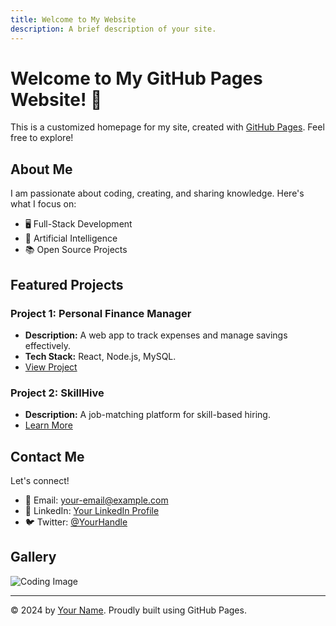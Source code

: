 ```yaml
---
title: Welcome to My Website
description: A brief description of your site.
---
```


# Welcome to My GitHub Pages Website! 🌟

This is a customized homepage for my site, created with [GitHub Pages](https://pages.github.com/). Feel free to explore!

## About Me
I am passionate about coding, creating, and sharing knowledge. Here's what I focus on:
- 🖥️ Full-Stack Development
- 🤖 Artificial Intelligence
- 📚 Open Source Projects

## Featured Projects
### Project 1: **Personal Finance Manager**
- **Description:** A web app to track expenses and manage savings effectively.
- **Tech Stack:** React, Node.js, MySQL.
- [View Project](https://github.com/username/project1)

### Project 2: **SkillHive**
- **Description:** A job-matching platform for skill-based hiring.
- [Learn More](https://github.com/username/skillhive)

## Contact Me
Let's connect!  
- 📧 Email: [your-email@example.com](mailto:your-email@example.com)  
- 💼 LinkedIn: [Your LinkedIn Profile](https://linkedin.com/in/yourprofile)  
- 🐦 Twitter: [@YourHandle](https://twitter.com/yourhandle)

## Gallery
![Coding Image](https://via.placeholder.com/600x300.png?text=Coding+is+fun)

---

© 2024 by [Your Name](https://github.com/username). Proudly built using GitHub Pages.
